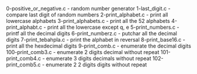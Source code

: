 0-positive_or_negative.c - random number generator
1-last_digit.c - compare last digit of random numbers
2-print_alphabet.c - print all lowercase alphabets
3-print_alphabets.c - print all the 52 alphabets
4-print_alphabt.c - print all the lowercase except q, e
5-print_numbers.c - printf all the decimal digits
6-print_numberz.c - putchar all the decimal digits
7-print_tebahpla.c - print the alphabet in reversal
8-print_base16.c - print all the hexdecimal digits
9-print_comb.c - enumerate the decimal digits
100-print_comb3.c - enumerate 2 digits decimal without repeat
101-print_comb4.c - enumerate 3 digits decimals without repeat
102-print_comb5.c - enumerate 2 2 digits digits without repeat
